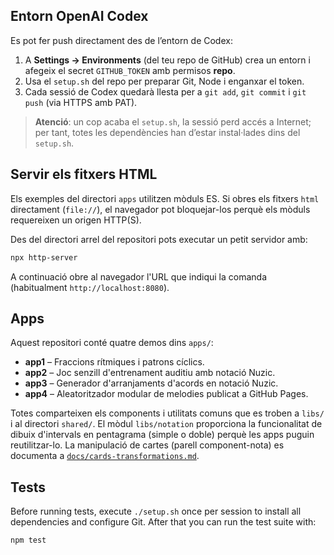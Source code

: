 ## Entorn OpenAI Codex

Es pot fer push directament des de l’entorn de Codex:

1. A **Settings → Environments** (del teu repo de GitHub) crea un entorn i
   afegeix el secret `GITHUB_TOKEN` amb permisos **repo**.
2. Usa el `setup.sh` del repo per preparar Git, Node i enganxar el token.
3. Cada sessió de Codex quedarà llesta per a `git add`, `git commit` i
   `git push` (via HTTPS amb PAT).

> **Atenció**: un cop acaba el `setup.sh`, la sessió perd accés a Internet;
> per tant, totes les dependències han d’estar instal·lades dins del `setup.sh`.

## Servir els fitxers HTML

Els exemples del directori `apps` utilitzen mòduls ES. Si obres els fitxers
`html` directament (`file://`), el navegador pot bloquejar-los perquè els
mòduls requereixen un origen HTTP(S).

Des del directori arrel del repositori pots executar un petit servidor amb:

```bash
npx http-server
```

A continuació obre al navegador l'URL que indiqui la comanda (habitualment
`http://localhost:8080`).

## Apps

Aquest repositori conté quatre demos dins `apps/`:

- **app1** – Fraccions rítmiques i patrons cíclics.
- **app2** – Joc senzill d'entrenament auditiu amb notació Nuzic.
- **app3** – Generador d'arranjaments d'acords en notació Nuzic.
- **app4** – Aleatoritzador modular de melodies publicat a GitHub Pages.

Totes comparteixen els components i utilitats comuns que es troben a `libs/`
i al directori `shared/`. El mòdul `libs/notation` proporciona la
funcionalitat de dibuix d'intervals en pentagrama (simple o doble) perquè les
apps puguin reutilitzar-lo.
La manipulació de cartes (parell component-nota) es documenta a
[`docs/cards-transformations.md`](docs/cards-transformations.md).

## Tests

Before running tests, execute `./setup.sh` once per session to install all
dependencies and configure Git. After that you can run the test suite with:

```bash
npm test
```

